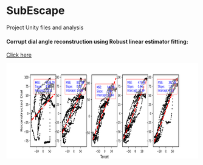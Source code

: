 # SubEscape
Project Unity files and analysis

#### Corrupt dial angle reconstruction using Robust linear estimator fitting:   
[Click here](https://scikit-learn.org/stable/auto_examples/linear_model/plot_robust_fit.html#sphx-glr-auto-examples-linear-model-plot-robust-fit-py)

<img src="/fitted_dial_vs_target_angle.png" width="600" height="250"> 
